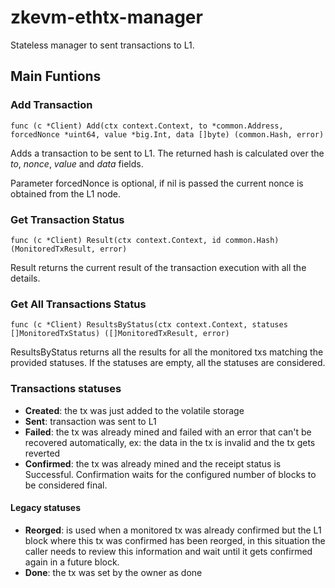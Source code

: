 # zkevm-ethtx-manager
Stateless manager to sent transactions to L1.

## Main Funtions
### Add Transaction
`func (c *Client) Add(ctx context.Context, to *common.Address, forcedNonce *uint64, value *big.Int, data []byte) (common.Hash, error)`

Adds a transaction to be sent to L1. The returned hash is calculated over the *to*, *nonce*, *value* and *data* fields.

Parameter forcedNonce is optional, if nil is passed the current nonce is obtained from the L1 node.

### Get Transaction Status
`func (c *Client) Result(ctx context.Context, id common.Hash) (MonitoredTxResult, error)`

Result returns the current result of the transaction execution with all the details.

### Get All Transactions Status
`func (c *Client) ResultsByStatus(ctx context.Context, statuses []MonitoredTxStatus) ([]MonitoredTxResult, error)`

ResultsByStatus returns all the results for all the monitored txs matching the provided statuses.
If the statuses are empty, all the statuses are considered.

### Transactions statuses

- **Created**: the tx was just added to the volatile storage
- **Sent**: transaction was sent to L1
- **Failed**: the tx was already mined and failed with an error that can't be recovered automatically, ex: the data in the tx is invalid and the tx gets reverted
- **Confirmed**: the tx was already mined and the receipt status is Successful. Confirmation waits for the configured number of blocks to be considered final.

#### Legacy statuses

- **Reorged**: is used when a monitored tx was already confirmed but the L1 block where this tx was confirmed has been reorged, in this situation the caller needs to review this information and wait until it gets confirmed again in a future block.
- **Done**: the tx was set by the owner as done
